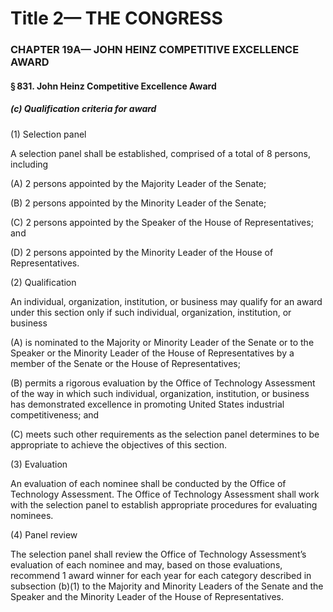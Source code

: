
# Title 2— THE CONGRESS
### CHAPTER 19A— JOHN HEINZ COMPETITIVE EXCELLENCE AWARD
#### § 831. John Heinz Competitive Excellence Award
##### (c) Qualification criteria for award

(1) Selection panel

A selection panel shall be established, comprised of a total of 8 persons, including

(A) 2 persons appointed by the Majority Leader of the Senate;

(B) 2 persons appointed by the Minority Leader of the Senate;

(C) 2 persons appointed by the Speaker of the House of Representatives; and

(D) 2 persons appointed by the Minority Leader of the House of Representatives.

(2) Qualification

An individual, organization, institution, or business may qualify for an award under this section only if such individual, organization, institution, or business

(A) is nominated to the Majority or Minority Leader of the Senate or to the Speaker or the Minority Leader of the House of Representatives by a member of the Senate or the House of Representatives;

(B) permits a rigorous evaluation by the Office of Technology Assessment of the way in which such individual, organization, institution, or business has demonstrated excellence in promoting United States industrial competitiveness; and

(C) meets such other requirements as the selection panel determines to be appropriate to achieve the objectives of this section.

(3) Evaluation

An evaluation of each nominee shall be conducted by the Office of Technology Assessment. The Office of Technology Assessment shall work with the selection panel to establish appropriate procedures for evaluating nominees.

(4) Panel review

The selection panel shall review the Office of Technology Assessment’s evaluation of each nominee and may, based on those evaluations, recommend 1 award winner for each year for each category described in subsection (b)(1) to the Majority and Minority Leaders of the Senate and the Speaker and the Minority Leader of the House of Representatives.
